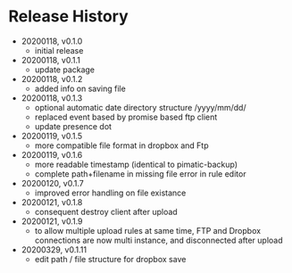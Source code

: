 # Release History

* 20200118, v0.1.0
	* initial release
* 20200118, v0.1.1
	* update package
* 20200118, v0.1.2
	* added info on saving file
* 20200118, v0.1.3
	* optional automatic date directory structure /yyyy/mm/dd/
	* replaced event based by promise based ftp client
	* update presence dot
* 20200119, v0.1.5
	* more compatible file format in dropbox and Ftp
* 20200119, v0.1.6
	* more readable timestamp (identical to pimatic-backup)
	* complete path+filename in missing file error in rule editor
* 20200120, v0.1.7
	* improved error handling on file existance
* 20200121, v0.1.8
	* consequent destroy client after upload
* 20200121, v0.1.9
	* to allow multiple upload rules at same time, FTP and Dropbox connections are now multi instance, and disconnected  after upload
* 20200329, v0.1.11
	* edit path / file structure for dropbox save
